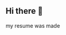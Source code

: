 ## Hi there 👋

<!--
**OliviaM333/OliviaM333** is a ✨ _special_ ✨ repository because its `README.md` (this file) appears on your GitHub profile.

Here are some ideas to get you started:

- 🔭 I’m currently working on First Year Sem Homework part 6b
- 🌱 I’m currently learning how to use GIT
- 👯 I’m looking to collaborate on a project
- 🤔 I’m looking for help with computer science
- 💬 Ask me about reading
- 📫 How to reach me: my northeastern email mero.o@northeastern.edu
- 😄 Pronouns: she/her
- ⚡ Fun fact: I like to read
-->
my resume was made